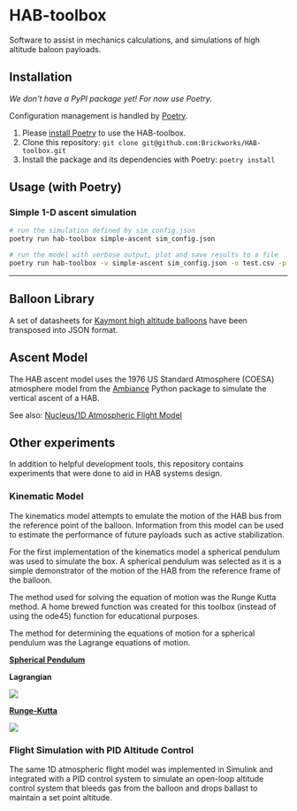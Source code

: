 # HAB-toolbox
Software to assist in mechanics calculations, and simulations of high altitude baloon payloads.

## Installation
_We don't have a PyPI package yet! For now use Poetry._

Configuration management is handled by [Poetry](https://python-poetry.org/).

1. Please [install Poetry](https://python-poetry.org/docs/#installation) to use
   the HAB-toolbox.
2. Clone this repository: `git clone git@github.com:Brickworks/HAB-toolbox.git`
3. Install the package and its dependencies with Poetry: `poetry install`

## Usage (with Poetry)

### Simple 1-D ascent simulation
```bash
# run the simulation defined by sim_config.json
poetry run hab-toolbox simple-ascent sim_config.json

# run the model with verbose output, plot and save results to a file
poetry run hab-toolbox -v simple-ascent sim_config.json -o test.csv -p
```

---

## Balloon Library
A set of datasheets for [Kaymont high altitude balloons](https://www.kaymont.com/habphotography)
have been transposed into JSON format.

## Ascent Model
The HAB ascent model uses the 1976 US Standard Atmosphere (COESA)
atmosphere model from the [Ambiance](https://github.com/airinnova/ambiance/)
Python package to simulate the vertical ascent of a HAB.

See also: [Nucleus/1D Atmospheric Flight Model](https://brickworks.github.io/Nucleus/habtoolbox_1d-ascent-model/)

## Other experiments
In addition to  helpful development tools, this repository contains
experiments that were done to aid in HAB systems design.

### Kinematic Model

The kinematics model attempts to emulate the motion of the HAB bus from the
reference point of the balloon. Information from this model can be used to
estimate the performance of future payloads such as active stabilization.

For the first implementation of the kinematics model a spherical pendulum was
used to simulate the box.  A spherical pendulum was selected as it is a simple
demonstrator of the motion of the HAB from the reference frame of the balloon.

The method used for solving the equation of motion was the Runge Kutta method.
A home brewed function was created for this toolbox (instead of using the
ode45) function for educational purposes.

The method for determining the equations of motion for a spherical pendulum was
the Lagrange equations of motion.

**[Spherical Pendulum](https://en.wikipedia.org/wiki/Spherical_pendulum)**

**Lagrangian**

![](https://wikimedia.org/api/rest_v1/media/math/render/svg/a189933b115e264a4f74e7be8d8b5ffeb6bcea0b)

**[Runge-Kutta](https://en.wikipedia.org/wiki/Runge%E2%80%93Kutta_methods)**

![](https://wikimedia.org/api/rest_v1/media/math/render/svg/94677d7c780034e883b6b3f3d832cb12356a2fcc)

### Flight Simulation with PID Altitude Control
The same 1D atmospheric flight model was implemented in Simulink and
integrated with a PID control system to simulate an open-loop altitude
control system that bleeds gas from the balloon and drops ballast to
maintain a set point altitude.
